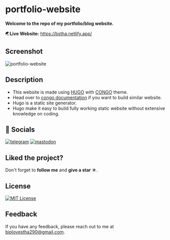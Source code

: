 # portfolio-website

**Welcome to the repo of my portfolio/blog website.**


🌏**Live Website:** https://bstha.netlify.app/


## Screenshot

![portfolio-website](https://github.com/biplov-stha/portfolio-website/assets/137496709/4dee72d7-0368-48f2-a5c1-3b26fb459a17)


## Description

- This website is made using [HUGO](https://gohugo.io/) with [CONGO](https://themes.gohugo.io/themes/congo/) theme.
- Head over to [congo documentation](https://jpanther.github.io/congo/docs/) if you want to build similar website.
- Hugo is a static site generator.
- Hugo make it easy to build fully working static website without extensive knowledge on coding.
## 🔗 Socials

[![telegram](https://img.shields.io/badge/telegram-0A66C2?style=for-the-badge&logo=telegram&logoColor=white)](https://bstha.netlify.app/telegram)
[![mastodon](https://img.shields.io/badge/mastodon-1DA1F2?style=for-the-badge&logo=mastodon&logoColor=white)](https://bstha.netlify.app/mastodon)


## Liked the project?

Don't forget to **follow me** and **give a star ☆**.
## License

[![MIT License](https://img.shields.io/badge/License-MIT-green.svg)](https://choosealicense.com/licenses/mit/)



## Feedback

If you have any feedback, please reach out to me at biplovestha290@gmail.com.
